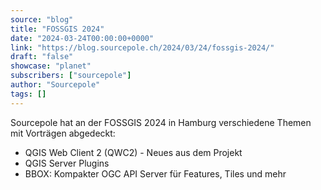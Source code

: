 ```yaml
---
source: "blog"
title: "FOSSGIS 2024"
date: "2024-03-24T00:00:00+0000"
link: "https://blog.sourcepole.ch/2024/03/24/fossgis-2024/"
draft: "false"
showcase: "planet"
subscribers: ["sourcepole"]
author: "Sourcepole"
tags: []
---
```


<p>Sourcepole hat an der FOSSGIS 2024 in Hamburg verschiedene Themen mit Vorträgen abgedeckt:</p>
<ul>
<li>QGIS Web Client 2 (QWC2) - Neues aus dem Projekt</li>
<li>QGIS Server Plugins</li>
<li>BBOX: Kompakter OGC API Server für Features, Tiles und mehr</li>
</ul>
